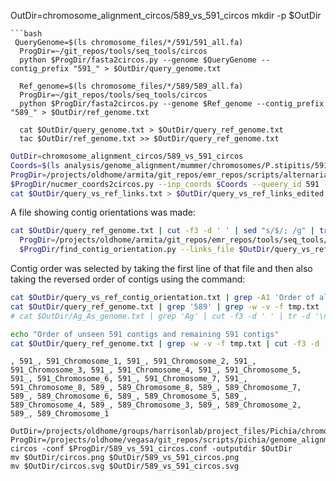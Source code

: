 OutDir=chromosome_alignment_circos/589_vs_591_circos
  mkdir -p $OutDir
```
```bash
 QueryGenome=$(ls chromosome_files/*/591/591_all.fa)
  ProgDir=~/git_repos/tools/seq_tools/circos
  python $ProgDir/fasta2circos.py --genome $QueryGenome --contig_prefix "591_" > $OutDir/query_genome.txt

  Ref_genome=$(ls chromosome_files/*/589/589_all.fa)
  ProgDir=~/git_repos/tools/seq_tools/circos
  python $ProgDir/fasta2circos.py --genome $Ref_genome --contig_prefix "589_" > $OutDir/ref_genome.txt

  cat $OutDir/query_genome.txt > $OutDir/query_ref_genome.txt
  tac $OutDir/ref_genome.txt >> $OutDir/query_ref_genome.txt
```
```bash
OutDir=chromosome_alignment_circos/589_vs_591_circos
Coords=$(ls analysis/genome_alignment/mummer/chromosomes/P.stipitis/591/591_vs_589/591_vs_589_coords.tsv)
ProgDir=/projects/oldhome/armita/git_repos/emr_repos/scripts/alternaria/pathogen/genome_alignment
$ProgDir/nucmer_coords2circos.py --inp_coords $Coords --queery_id 591 --ref_id 589 > $OutDir/query_vs_ref_links.txt
cat $OutDir/query_vs_ref_links.txt > $OutDir/query_vs_ref_links_edited.txt
```
A file showing contig orientations was made:

```bash
cat $OutDir/query_ref_genome.txt | cut -f3 -d ' ' | sed "s/$/; /g" | tr -d '\n' > $OutDir/query_contig_order.txt
  ProgDir=/projects/oldhome/armita/git_repos/emr_repos/tools/seq_tools/circos
  $ProgDir/find_contig_orientation.py --links_file $OutDir/query_vs_ref_links_edited.txt > $OutDir/query_vs_ref_contig_orientation.txt
```
Contig order was selected by taking the first line of that file and then also taking the reversed order of contigs using the command:

```bash
cat $OutDir/query_vs_ref_contig_orientation.txt | grep -A1 'Order of all seen contigs' | tail -n1 | sed "s/, /\n/g" > tmp.txt
cat $OutDir/query_ref_genome.txt | grep '589' | grep -w -v -f tmp.txt | cut -f3 -d ' '| tr -d '\n' | sed 's/589/, 589/g'
# cat $OutDir/Ag_As_genome.txt | grep 'Ag' | cut -f3 -d ' ' | tr -d '\n' | sed 's/Ag/, Ag/g' >> tmp.txt

echo "Order of unseen 591 contigs and remaining 591 contigs"
cat $OutDir/query_ref_genome.txt | grep -w -v -f tmp.txt | cut -f3 -d ' '| tr -d '\n' | sed 's/591/, 591/g' | sed 's/589/, 589/g'
```
```
, 591_, 591_Chromosome_1, 591_, 591_Chromosome_2, 591_, 591_Chromosome_3, 591_, 591_Chromosome_4, 591_, 591_Chromosome_5, 591_, 591_Chromosome_6, 591_, 591_Chromosome_7, 591_, 591_Chromosome_8, 589_, 589_Chromosome_8, 589_, 589_Chromosome_7, 589_, 589_Chromosome_6, 589_, 589_Chromosome_5, 589_, 589_Chromosome_4, 589_, 589_Chromosome_3, 589_, 589_Chromosome_2, 589_, 589_Chromosome_1
```
```
OutDir=/projects/oldhome/groups/harrisonlab/project_files/Pichia/chromosome_alignment_circos/589_vs_591_circos
ProgDir=/projects/oldhome/vegasa/git_repos/scripts/pichia/genome_alignment/Chromosome_level_assembly/589_vs_591
circos -conf $ProgDir/589_vs_591_circos.conf -outputdir $OutDir
mv $OutDir/circos.png $OutDir/589_vs_591_circos.png
mv $OutDir/circos.svg $OutDir/589_vs_591_circos.svg
```




